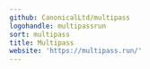 ```yaml
---
github: CanonicalLtd/multipass
logohandle: multipassrun
sort: multipass
title: Multipass
website: 'https://multipass.run/'
---
```

